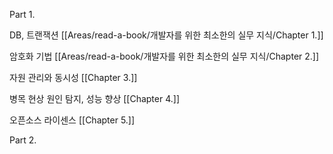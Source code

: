 Part 1.

DB, 트랜잭션
[[Areas/read-a-book/개발자를 위한 최소한의 실무 지식/Chapter 1.]]

암호화 기법
[[Areas/read-a-book/개발자를 위한 최소한의 실무 지식/Chapter 2.]]

자원 관리와 동시성
[[Chapter 3.]]

병목 현상 원인 탐지, 성능 향상
[[Chapter 4.]]

오픈소스 라이센스
[[Chapter 5.]]

Part 2.




